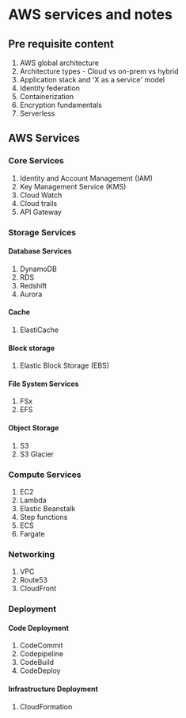 # AWS services and notes  
## Pre requisite content  
1. AWS global architecture  
2. Architecture types - Cloud vs on-prem vs hybrid  
3. Application stack and 'X as a service' model  
4. Identity federation  
5. Containerization  
6. Encryption fundamentals  
7. Serverless 

## AWS Services  
### Core Services  
1. Identity and Account Management (IAM)  
2. Key Management Service (KMS)  
3. Cloud Watch  
4. Cloud trails  
5. API Gateway  

### Storage Services  
#### Database Services  
1. DynamoDB  
2. RDS  
3. Redshift  
4. Aurora  

#### Cache  
1. ElastiCache  

#### Block storage  
1. Elastic Block Storage (EBS)  

#### File System Services  
1. FSx  
2. EFS

#### Object Storage  
1. S3
2. S3 Glacier  

### Compute Services  
1. EC2  
2. Lambda  
3. Elastic Beanstalk  
4. Step functions  
5. ECS  
6. Fargate  

### Networking  
1. VPC  
2. Route53  
3. CloudFront  

### Deployment  
#### Code Deployment  
1. CodeCommit  
2. Codepipeline  
3. CodeBuild  
4. CodeDeploy  

#### Infrastructure Deployment  
1. CloudFormation  
